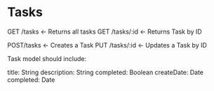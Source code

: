 # Tasks

GET /tasks <- Returns all tasks
GET /tasks/:id <- Returns Task by ID

POST/tasks <- Creates a Task
PUT /tasks/:id <- Updates a Task by ID

Task model should include:

title: String
description: String
completed: Boolean
createDate: Date
completed: Date